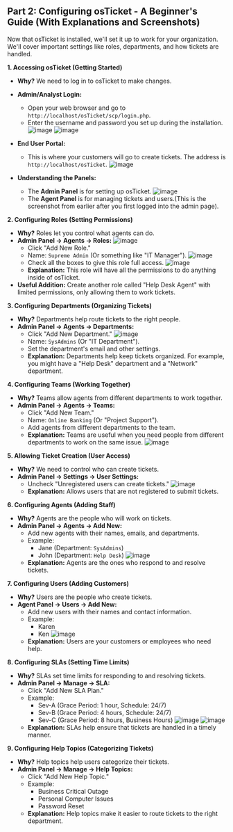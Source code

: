 ## Part 2: Configuring osTicket - A Beginner's Guide (With Explanations and Screenshots)

Now that osTicket is installed, we'll set it up to work for your organization. We'll cover important settings like roles, departments, and how tickets are handled.

**1. Accessing osTicket (Getting Started)**

* **Why?** We need to log in to osTicket to make changes.
* **Admin/Analyst Login:**
    * Open your web browser and go to `http://localhost/osTicket/scp/login.php`.
    * Enter the username and password you set up during the installation.
   ![image](https://github.com/user-attachments/assets/7e02c746-1678-4eaa-a794-4242a9e594fb)
    ![image](https://github.com/user-attachments/assets/e1b0976b-b820-4939-9d42-223cdbfcdfa9)

* **End User Portal:**
    * This is where your customers will go to create tickets. The address is `http://localhost/osTicket`.
   ![image](https://github.com/user-attachments/assets/f1d65674-5322-4ad8-8691-fe54b678e3ef)
* **Understanding the Panels:**
    * The **Admin Panel** is for setting up osTicket.
      ![image](https://github.com/user-attachments/assets/02d17b51-f61d-4443-a88a-2c13d3cda141)
    * The **Agent Panel** is for managing tickets and users.(This is the screenshot from earlier after you first logged into the admin page).

**2. Configuring Roles (Setting Permissions)**

* **Why?** Roles let you control what agents can do.
* **Admin Panel -> Agents -> Roles:**
  ![image](https://github.com/user-attachments/assets/2276dd2b-9d16-4c89-a2ca-78030becfddb)
    * Click "Add New Role."
    * Name: `Supreme Admin` (Or something like "IT Manager").
  ![image](https://github.com/user-attachments/assets/3af0972c-9fae-4ada-8ab7-fd38ebfb4d0e)
    * Check all the boxes to give this role full access.
  ![image](https://github.com/user-attachments/assets/708b8944-beae-41b5-9c1f-8acd777ad3a3)
    * **Explanation:** This role will have all the permissions to do anything inside of osTicket.
* **Useful Addition:** Create another role called "Help Desk Agent" with limited permissions, only allowing them to work tickets.

**3. Configuring Departments (Organizing Tickets)**

* **Why?** Departments help route tickets to the right people.
* **Admin Panel -> Agents -> Departments:**
    * Click "Add New Department."
  ![image](https://github.com/user-attachments/assets/503ee2c3-cce2-40bf-a2cb-dbf18517e940)
    * Name: `SysAdmins` (Or "IT Department").
    * Set the department's email and other settings.
    * **Explanation:** Departments help keep tickets organized. For example, you might have a "Help Desk" department and a "Network" department.
    

**4. Configuring Teams (Working Together)**

* **Why?** Teams allow agents from different departments to work together.
* **Admin Panel -> Agents -> Teams:**
    * Click "Add New Team."
    * Name: `Online Banking` (Or "Project Support").
    * Add agents from different departments to the team.
    * **Explanation:** Teams are useful when you need people from different departments to work on the same issue.
   ![image](https://github.com/user-attachments/assets/94021418-a558-4b3a-a873-911075b419d3)


**5. Allowing Ticket Creation (User Access)**

* **Why?** We need to control who can create tickets.
* **Admin Panel -> Settings -> User Settings:**
    * Uncheck "Unregistered users can create tickets."
    ![image](https://github.com/user-attachments/assets/121f82c4-2461-45e0-a95b-fff0ccc014ca)
    * **Explanation:** Allows users that are not registered to submit tickets.
 
      
**6. Configuring Agents (Adding Staff)**

* **Why?** Agents are the people who will work on tickets.
* **Admin Panel -> Agents -> Add New:**
    * Add new agents with their names, emails, and departments.
    * Example:
        * Jane (Department: `SysAdmins`)
        * John (Department: `Help Desk`)
  ![image](https://github.com/user-attachments/assets/c983298c-f41f-4d3e-badf-e1a52656abf9)
    * **Explanation:** Agents are the ones who respond to and resolve tickets.
    

**7. Configuring Users (Adding Customers)**

* **Why?** Users are the people who create tickets.
* **Agent Panel -> Users -> Add New:**
    * Add new users with their names and contact information.
    * Example:
        * Karen
        * Ken
     ![image](https://github.com/user-attachments/assets/78337e23-25a2-4237-9ea1-3dc91e4def57)
    * **Explanation:** Users are your customers or employees who need help.
    

**8. Configuring SLAs (Setting Time Limits)**

* **Why?** SLAs set time limits for responding to and resolving tickets.
* **Admin Panel -> Manage -> SLA:**
    * Click "Add New SLA Plan."
    * Example:
        * Sev-A (Grace Period: 1 hour, Schedule: 24/7)
        * Sev-B (Grace Period: 4 hours, Schedule: 24/7)
        * Sev-C (Grace Period: 8 hours, Business Hours)
          ![image](https://github.com/user-attachments/assets/7fcc8b94-6742-4457-8cca-d34fa8dddc63)
          ![image](https://github.com/user-attachments/assets/5f5db78c-5740-4b9d-8d49-40f6d11e9f17)
    * **Explanation:** SLAs help ensure that tickets are handled in a timely manner.
   

**9. Configuring Help Topics (Categorizing Tickets)**

* **Why?** Help topics help users categorize their tickets.
* **Admin Panel -> Manage -> Help Topics:**
    * Click "Add New Help Topic."
    * Example:
        * Business Critical Outage
        * Personal Computer Issues
        * Password Reset
    * **Explanation:** Help topics make it easier to route tickets to the right department.
    


